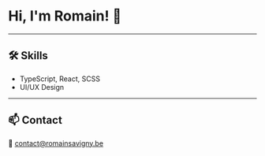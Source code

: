 # Hi, I'm Romain! 👋  

  <WebDeveloper/> <UI-UX/> <Geek/>  

---

## 🛠️ Skills
- TypeScript, React, SCSS  
- UI/UX Design  

---

## 📫 Contact
📧 [contact@romainsavigny.be](mailto:contact@romainsavigny.be)  
